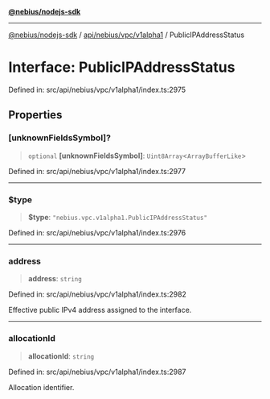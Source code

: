 [**@nebius/nodejs-sdk**](../../../../../README.md)

---

[@nebius/nodejs-sdk](../../../../../README.md) / [api/nebius/vpc/v1alpha1](../README.md) / PublicIPAddressStatus

# Interface: PublicIPAddressStatus

Defined in: src/api/nebius/vpc/v1alpha1/index.ts:2975

## Properties

### \[unknownFieldsSymbol\]?

> `optional` **\[unknownFieldsSymbol\]**: `Uint8Array`\<`ArrayBufferLike`\>

Defined in: src/api/nebius/vpc/v1alpha1/index.ts:2977

---

### $type

> **$type**: `"nebius.vpc.v1alpha1.PublicIPAddressStatus"`

Defined in: src/api/nebius/vpc/v1alpha1/index.ts:2976

---

### address

> **address**: `string`

Defined in: src/api/nebius/vpc/v1alpha1/index.ts:2982

Effective public IPv4 address assigned to the interface.

---

### allocationId

> **allocationId**: `string`

Defined in: src/api/nebius/vpc/v1alpha1/index.ts:2987

Allocation identifier.
